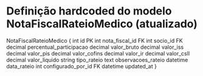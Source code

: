 # Definição hardcoded do modelo NotaFiscalRateioMedico (atualizado)

NotaFiscalRateioMedico {
    int id PK
    int nota_fiscal_id FK
    int socio_id FK
    decimal percentual_participacao
    decimal valor_bruto
    decimal valor_iss
    decimal valor_pis
    decimal valor_cofins
    decimal valor_ir
    decimal valor_csll
    decimal valor_liquido
    string tipo_rateio
    text observacoes_rateio
    datetime data_rateio
    int configurado_por_id FK
    datetime updated_at
}